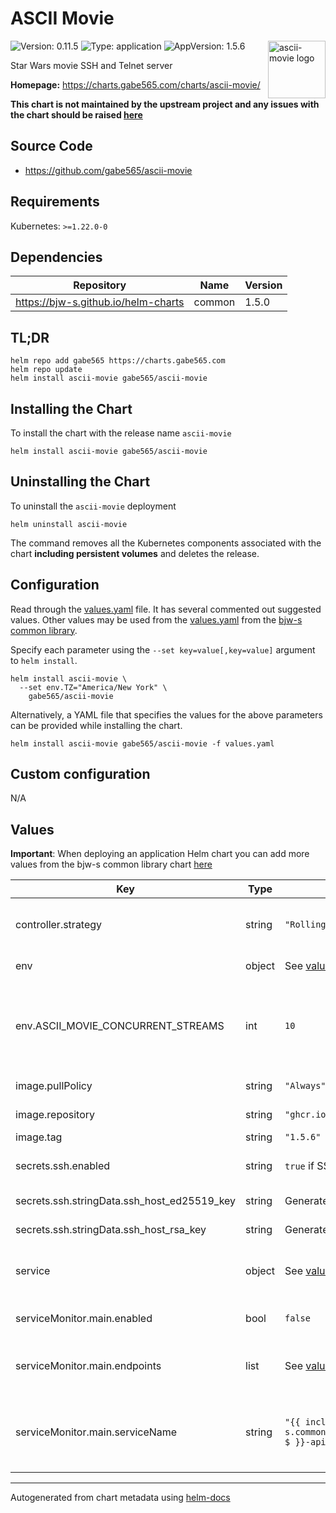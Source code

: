 # ASCII Movie

<img src="https://raw.githubusercontent.com/gabe565/ascii-movie/a1fd5c9df2fb3a177949c9511b62407c83aedefe/assets/icon.svg" align="right" width="92" alt="ascii-movie logo">

![Version: 0.11.5](https://img.shields.io/badge/Version-0.11.5-informational?style=flat)
![Type: application](https://img.shields.io/badge/Type-application-informational?style=flat)
![AppVersion: 1.5.6](https://img.shields.io/badge/AppVersion-1.5.6-informational?style=flat)

Star Wars movie SSH and Telnet server

**Homepage:** <https://charts.gabe565.com/charts/ascii-movie/>

**This chart is not maintained by the upstream project and any issues with the chart should be raised
[here](https://github.com/gabe565/charts/issues/new?assignees=gabe565&labels=bug&template=bug_report.yaml&name=ascii-movie&version=0.11.5)**

## Source Code

* <https://github.com/gabe565/ascii-movie>

## Requirements

Kubernetes: `>=1.22.0-0`

## Dependencies

| Repository | Name | Version |
|------------|------|---------|
| <https://bjw-s.github.io/helm-charts> | common | 1.5.0 |

## TL;DR

```console
helm repo add gabe565 https://charts.gabe565.com
helm repo update
helm install ascii-movie gabe565/ascii-movie
```

## Installing the Chart

To install the chart with the release name `ascii-movie`

```console
helm install ascii-movie gabe565/ascii-movie
```

## Uninstalling the Chart

To uninstall the `ascii-movie` deployment

```console
helm uninstall ascii-movie
```

The command removes all the Kubernetes components associated with the chart **including persistent volumes** and deletes the release.

## Configuration

Read through the [values.yaml](./values.yaml) file. It has several commented out suggested values.
Other values may be used from the [values.yaml](https://github.com/bjw-s/helm-charts/tree/main/charts/library/common/values.yaml) from the [bjw-s common library](https://github.com/bjw-s/helm-charts/tree/main/charts/library/common).

Specify each parameter using the `--set key=value[,key=value]` argument to `helm install`.

```console
helm install ascii-movie \
  --set env.TZ="America/New York" \
    gabe565/ascii-movie
```

Alternatively, a YAML file that specifies the values for the above parameters can be provided while installing the chart.

```console
helm install ascii-movie gabe565/ascii-movie -f values.yaml
```

## Custom configuration

N/A

## Values

**Important**: When deploying an application Helm chart you can add more values from the bjw-s common library chart [here](https://github.com/bjw-s/helm-charts/tree/main/charts/library/common)

| Key | Type | Default | Description |
|-----|------|---------|-------------|
| controller.strategy | string | `"RollingUpdate"` | Set the controller upgrade strategy |
| env | object | See [values.yaml](./values.yaml) | Environment variables. [[ref]](https://github.com/gabe565/ascii-movie/blob/main/docs/ascii-movie_serve.md) |
| env.ASCII_MOVIE_CONCURRENT_STREAMS | int | `10` | Number of concurrent streams allowed from an IP address. Set to 0 to disable. |
| image.pullPolicy | string | `"Always"` | image pull policy |
| image.repository | string | `"ghcr.io/gabe565/ascii-movie"` | image repository. |
| image.tag | string | `"1.5.6"` | image tag |
| secrets.ssh.enabled | string | `true` if SSH port is enabled, else `false` | Enables SSH host key volume. |
| secrets.ssh.stringData.ssh_host_ed25519_key | string | Generated | SSH Ed25519 host key. |
| secrets.ssh.stringData.ssh_host_rsa_key | string | Generated | SSH RSA host key. |
| service | object | See [values.yaml](./values.yaml) | Configures service settings for the chart. |
| serviceMonitor.main.enabled | bool | `false` | Enables or disables the serviceMonitor. |
| serviceMonitor.main.endpoints | list | See [values.yaml](./values.yaml) | Configures the endpoints for the serviceMonitor. |
| serviceMonitor.main.serviceName | string | `"{{ include \"bjw-s.common.lib.chart.names.fullname\" $ }}-api"` | Configures the target Service for the serviceMonitor. Helm templates can be used. |

---
Autogenerated from chart metadata using [helm-docs](https://github.com/norwoodj/helm-docs)
